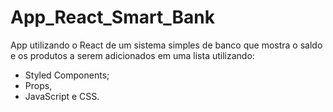 # App_React_Smart_Bank
App utilizando o React de um sistema simples de banco que mostra o saldo e os produtos a serem adicionados em uma lista utilizando:
* Styled Components;
* Props,
* JavaScript e CSS.

